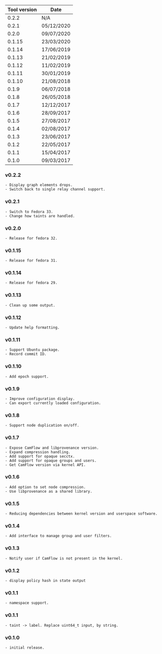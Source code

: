 | Tool version    | Date       |
| --------------- | ---------- |
| 0.2.2           | N/A        |
| 0.2.1           | 05/12/2020 |
| 0.2.0           | 09/07/2020 |
| 0.1.15          | 23/03/2020 |
| 0.1.14          | 17/06/2019 |
| 0.1.13          | 21/02/2019 |
| 0.1.12          | 11/02/2019 |
| 0.1.11          | 30/01/2019 |
| 0.1.10          | 21/08/2018 |
| 0.1.9           | 06/07/2018 |
| 0.1.8           | 26/05/2018 |
| 0.1.7           | 12/12/2017 |
| 0.1.6           | 28/09/2017 |
| 0.1.5           | 27/08/2017 |
| 0.1.4           | 02/08/2017 |
| 0.1.3           | 23/06/2017 |
| 0.1.2           | 22/05/2017 |
| 0.1.1           | 15/04/2017 |
| 0.1.0           | 09/03/2017 |

### v0.2.2
```
- Display graph elements drops.
- Switch back to single relay channel support.
```

### v0.2.1
```
- Switch to Fedora 33.
- Change how taints are handled.
```

### v0.2.0
```
- Release for fedora 32.
```

### v0.1.15
```
- Release for fedora 31.
```

### v0.1.14
```
- Release for fedora 29.
```

### v0.1.13
```
- Clean up some output.
```

### v0.1.12
```
- Update help formatting.
```

### v0.1.11
```
- Support Ubuntu package.
- Record commit ID.
```

### v0.1.10
```
- Add epoch support.
```

### v0.1.9
```
- Improve configuration display.
- Can export currently loaded configuration.
```

### v0.1.8
```
- Support node duplication on/off.
```

### v0.1.7
```
- Expose CamFlow and libprovenance version.
- Expand compression handling.
- Add support for opaque secctx.
- Add support for opaque groups and users.
- Get CamFlow version via kernel API.
```

### v0.1.6
```
- Add option to set node compression.
- Use libprovenance as a shared library.
```

### v0.1.5
```
- Reducing dependencies between kernel version and userspace software.
```

### v0.1.4

```
- Add interface to manage group and user filters.
```

### v0.1.3

```
- Notify user if CamFlow is not present in the kernel.
```

### v0.1.2

```
- display policy hash in state output
```

### v0.1.1

```
- namespace support.
```

### v0.1.1

```
- taint -> label. Replace uint64_t input, by string.
```

### v0.1.0

```
- initial release.
```
